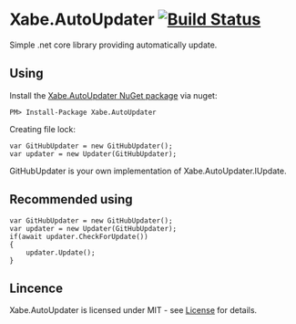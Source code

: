 # Xabe.AutoUpdater  [![Build Status](https://travis-ci.org/tomaszzmuda/Xabe.AutoUpdater.svg?branch=master)](https://travis-ci.org/tomaszzmuda/Xabe.AutoUpdater)

Simple .net core library providing automatically update.

## Using ##

Install the [Xabe.AutoUpdater NuGet package](https://www.nuget.org/packages/Xabe.AutoUpdater) via nuget:

	PM> Install-Package Xabe.AutoUpdater
	
Creating file lock:

	var GitHubUpdater = new GitHubUpdater();
	var updater = new Updater(GitHubUpdater);
	
GitHubUpdater is your own implementation of Xabe.AutoUpdater.IUpdate.

## Recommended using ##

	var GitHubUpdater = new GitHubUpdater();
	var updater = new Updater(GitHubUpdater);
	if(await updater.CheckForUpdate())
	{
		updater.Update();
	}
	
## Lincence ## 

Xabe.AutoUpdater is licensed under MIT - see [License](License.md) for details.
